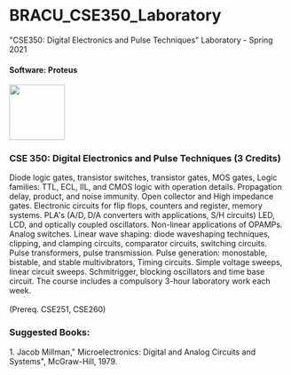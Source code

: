 # BRACU_CSE350_Laboratory
"CSE350: Digital Electronics and Pulse Techniques" Laboratory - Spring 2021
<h4>Software: Proteus</h4>
<img src="https://edasim.com/wp-content/uploads/2020/06/edasim-integrating-ideas-logo-proteus.png" style="height: 50pxpx; width: 100px">
<br>
<h3>CSE 350: Digital Electronics and Pulse Techniques (3 Credits)</h3>
Diode logic gates, transistor switches, transistor gates, MOS gates, Logic families: TTL, ECL, IIL, and CMOS logic with operation details. Propagation delay, product, and noise immunity. Open collector and High impedance gates. Electronic circuits for flip flops, counters and register, memory systems. PLA's (A/D, D/A converters with applications, S/H circuits) LED, LCD, and optically coupled oscillators. Non-linear applications of OPAMPs. Analog switches. Linear wave shaping: diode waveshaping techniques, clipping, and clamping circuits, comparator circuits, switching circuits. Pulse transformers, pulse transmission. Pulse generation: monostable, bistable, and stable multivibrators, Timing circuits. Simple voltage sweeps, linear circuit sweeps. Schmitrigger, blocking oscillators and time base circuit. The course includes a compulsory 3-hour laboratory work each week.
<br><br>
(Prereq. CSE251, CSE260)

<h3>Suggested Books:</h3>
1. Jacob Millman," Microelectronics: Digital and Analog Circuits and Systems", McGraw-Hill, 1979.
